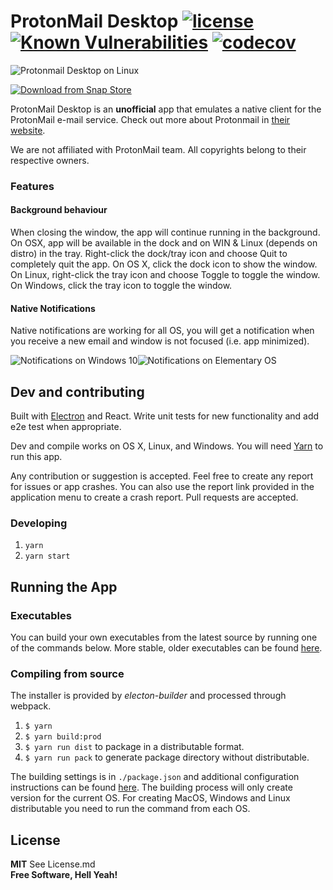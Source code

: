 ProtonMail Desktop [![license](https://img.shields.io/github/license/beatplus/protonmail.svg?style=flat-square)]() <a href="https://snyk.io/test/github/protonmail-desktop/application"><img src="https://snyk.io/test/github/protonmail-desktop/application/badge.svg" alt="Known Vulnerabilities" data-canonical-src="https://snyk.io/test/github/protonmail-desktop/application" style="max-width:100%;"></a> [![codecov](https://codecov.io/gh/protonmail-desktop/application/branch/master/graph/badge.svg)](https://codecov.io/gh/protonmail-desktop/application)
======
![Protonmail Desktop on Linux](https://raw.githubusercontent.com/protonmail-desktop/application/master/media/linux-screenshot.png)

[![Download from Snap Store](https://user-images.githubusercontent.com/45159366/54588580-a9b19400-49e0-11e9-86aa-7190fe124925.png)](https://snapcraft.io/protonmail-desktop-unofficial)

ProtonMail Desktop is an **unofficial** app that emulates a native client for the ProtonMail e-mail service. Check out more about Protonmail in [their website](https://protonmail.com).

We are not affiliated with ProtonMail team. All copyrights belong to their respective owners.

### Features

#### Background behaviour
When closing the window, the app will continue running in the background. On OSX, app will be available in the dock and on WIN & Linux (depends on distro) in the tray. Right-click the dock/tray icon and choose Quit to completely quit the app. On OS X, click the dock icon to show the window. On Linux, right-click the tray icon and choose Toggle to toggle the window. On Windows, click the tray icon to toggle the window.

#### Native Notifications
Native notifications are working for all OS, you will get a notification when you receive a new email and window is not focused (i.e. app minimized).

![Notifications on Windows 10](https://raw.githubusercontent.com/protonmail-desktop/application/master/media/win-notification.png)![Notifications on Elementary OS](https://raw.githubusercontent.com/protonmail-desktop/application/master/media/linux-notification.png)

## Dev and contributing

Built with [Electron](http://electron.atom.io) and React. Write unit tests for new functionality and add e2e test when appropriate.

Dev and compile works on OS X, Linux, and Windows. You will need [Yarn](https://yarnpkg.com/en/docs/install) to run this app.

Any contribution or suggestion is accepted. Feel free to create any report for issues or app crashes. You can also use the report link provided in the application menu to create a crash report.
Pull requests are accepted.

### Developing
1. `yarn`
1. `yarn start`

## Running the App

### Executables

You can build your own executables from the latest source by running one of the commands below. More stable, older executables can be found [here](https://github.com/protonmail-desktop/Protonmail/releases).

### Compiling from source
The installer is provided by *electon-builder* and processed through webpack.

1. `$ yarn`
1. `$ yarn build:prod`
1. `$ yarn run dist` to package in a distributable format.
1. `$ yarn run pack` to generate package directory without distributable.

The building settings is in `./package.json` and additional configuration instructions can be found [here](https://github.com/electron-userland/electron-builder/wiki/Options). The building process will only create version for the current OS. For creating MacOS, Windows and Linux distributable you need to run the command from each OS.


License
----
**MIT** See License.md  
**Free Software, Hell Yeah!**
